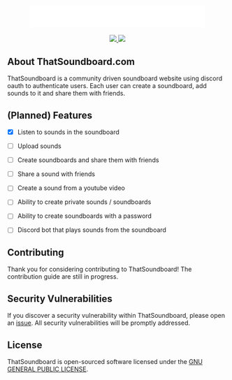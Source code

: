 <p align="center"><a href="https://thatsoundboard.com" target="_blank"><img src="https://raw.githubusercontent.com/CoasterFreakDE/soundboard-dashboard/develop/public/default-monochrome-white.svg" width="400"></a></p>

<p align="center">
    <a href="https://github.com/CoasterFreakDE/soundboard-dashboard/actions/workflows/build.yml" target="_blank">
        <img src="https://github.com/CoasterFreakDE/soundboard-dashboard/actions/workflows/build.yml/badge.svg?branch=main" width="400">
    </a>
    <a href="https://github.com/CoasterFreakDE/soundboard-dashboard/actions/workflows/release.yml" target="_blank">
        <img src="https://github.com/CoasterFreakDE/soundboard-dashboard/actions/workflows/release.yml/badge.svg?branch=main" width="400">
    </a>
</p>

## About ThatSoundboard.com

ThatSoundboard is a community driven soundboard website using discord oauth to authenticate users.
Each user can create a soundboard, add sounds to it and share them with friends.

## (Planned) Features
- [x] Listen to sounds in the soundboard
- [ ] Upload sounds
- [ ] Create soundboards and share them with friends
- [ ] Share a sound with friends
- [ ] Create a sound from a youtube video
- [ ] Ability to create private sounds / soundboards
- [ ] Ability to create soundboards with a password
- [ ] Discord bot that plays sounds from the soundboard


## Contributing

Thank you for considering contributing to ThatSoundboard! The contribution guide are still in progress.

## Security Vulnerabilities

If you discover a security vulnerability within ThatSoundboard, please open an [issue](https://github.com/CoasterFreakDE/soundboard-dashboard/issues/new/choose). All security vulnerabilities will be promptly addressed.

## License

ThatSoundboard is open-sourced software licensed under the [GNU GENERAL PUBLIC LICENSE](./LICENSE).
